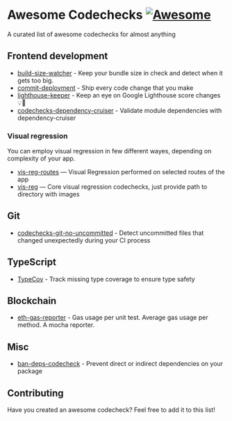 # Awesome Codechecks [![Awesome](https://cdn.rawgit.com/sindresorhus/awesome/d7305f38d29fed78fa85652e3a63e154dd8e8829/media/badge.svg)](https://github.com/sindresorhus/awesome)

A curated list of awesome codechecks for almost anything

## Frontend development

- [build-size-watcher](https://github.com/codechecks/build-size-watcher) - Keep your bundle size in check and detect when it gets too big.
- [commit-deployment](https://github.com/codechecks/commit-deployment) - Ship every code change that you make
- [lighthouse-keeper](https://github.com/codechecks/lighthouse-keeper) - Keep an eye on Google Lighthouse score changes 💡👀
- [codechecks-dependency-cruiser](https://github.com/MichalZalecki/codechecks-dependency-cruiser) - Validate module dependencies with dependency-cruiser

### Visual regression

You can employ visual regression in few different wayes, depending on complexity of your app.

- [vis-reg-routes](https://github.com/codechecks/vis-reg-routes) — Visual Regression performed on selected routes of the app
- [vis-reg](https://github.com/codechecks/vis-reg) — Core visual regression codechecks, just provide path to directory with images

## Git

- [codechecks-git-no-uncommitted](https://github.com/MichalZalecki/codechecks-git-no-uncommitted) - Detect uncommitted files that changed unexpectedly during your CI process

## TypeScript

- [TypeCov](https://github.com/codechecks/typecov) - Track missing type coverage to ensure type safety

## Blockchain

- [eth-gas-reporter](https://github.com/cgewecke/eth-gas-reporter) - Gas usage per unit test. Average gas usage per method. A mocha reporter.

## Misc

- [ban-deps-codecheck](https://github.com/codechecks/ban-deps-codecheck) - Prevent direct or indirect dependencies on your package

## Contributing

Have you created an awesome codecheck? Feel free to add it to this list!
